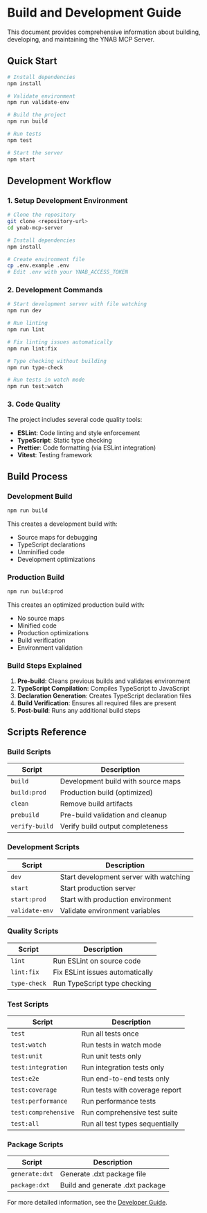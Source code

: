 # Build and Development Guide

This document provides comprehensive information about building, developing, and maintaining the YNAB MCP Server.

## Quick Start

```bash
# Install dependencies
npm install

# Validate environment
npm run validate-env

# Build the project
npm run build

# Run tests
npm test

# Start the server
npm start
```

## Development Workflow

### 1. Setup Development Environment

```bash
# Clone the repository
git clone <repository-url>
cd ynab-mcp-server

# Install dependencies
npm install

# Create environment file
cp .env.example .env
# Edit .env with your YNAB_ACCESS_TOKEN
```

### 2. Development Commands

```bash
# Start development server with file watching
npm run dev

# Run linting
npm run lint

# Fix linting issues automatically
npm run lint:fix

# Type checking without building
npm run type-check

# Run tests in watch mode
npm run test:watch
```

### 3. Code Quality

The project includes several code quality tools:

- **ESLint**: Code linting and style enforcement
- **TypeScript**: Static type checking
- **Prettier**: Code formatting (via ESLint integration)
- **Vitest**: Testing framework

## Build Process

### Development Build

```bash
npm run build
```

This creates a development build with:
- Source maps for debugging
- TypeScript declarations
- Unminified code
- Development optimizations

### Production Build

```bash
npm run build:prod
```

This creates an optimized production build with:
- No source maps
- Minified code
- Production optimizations
- Build verification
- Environment validation

### Build Steps Explained

1. **Pre-build**: Cleans previous builds and validates environment
2. **TypeScript Compilation**: Compiles TypeScript to JavaScript
3. **Declaration Generation**: Creates TypeScript declaration files
4. **Build Verification**: Ensures all required files are present
5. **Post-build**: Runs any additional build steps

## Scripts Reference

### Build Scripts

| Script | Description |
|--------|-------------|
| `build` | Development build with source maps |
| `build:prod` | Production build (optimized) |
| `clean` | Remove build artifacts |
| `prebuild` | Pre-build validation and cleanup |
| `verify-build` | Verify build output completeness |

### Development Scripts

| Script | Description |
|--------|-------------|
| `dev` | Start development server with watching |
| `start` | Start production server |
| `start:prod` | Start with production environment |
| `validate-env` | Validate environment variables |

### Quality Scripts

| Script | Description |
|--------|-------------|
| `lint` | Run ESLint on source code |
| `lint:fix` | Fix ESLint issues automatically |
| `type-check` | Run TypeScript type checking |

### Test Scripts

| Script | Description |
|--------|-------------|
| `test` | Run all tests once |
| `test:watch` | Run tests in watch mode |
| `test:unit` | Run unit tests only |
| `test:integration` | Run integration tests only |
| `test:e2e` | Run end-to-end tests only |
| `test:coverage` | Run tests with coverage report |
| `test:performance` | Run performance tests |
| `test:comprehensive` | Run comprehensive test suite |
| `test:all` | Run all test types sequentially |

### Package Scripts

| Script | Description |
|--------|-------------|
| `generate:dxt` | Generate .dxt package file |
| `package:dxt` | Build and generate .dxt package |

For more detailed information, see the [Developer Guide](DEVELOPER.md).